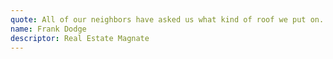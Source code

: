 ```yaml
---
quote: All of our neighbors have asked us what kind of roof we put on. Hurricane stone-coated metal roof.
name: Frank Dodge
descriptor: Real Estate Magnate
---
```

